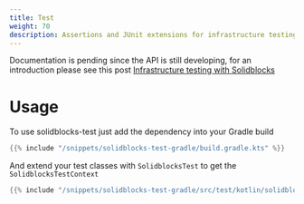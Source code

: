```yaml
---
title: Test
weight: 70
description: Assertions and JUnit extensions for infrastructure testing 
---
```


Documentation is pending since the API is still developing, for an introduction please see this post [Infrastructure testing with Solidblocks](https://pelle.io/posts/solidblocks-test/)

# Usage

To use solidblocks-test just add the dependency into your Gradle build

```groovy
{{% include "/snippets/solidblocks-test-gradle/build.gradle.kts" %}}
```

And extend your test classes with `SolidblocksTest` to get the `SolidblocksTestContext`

```kotlin
{{% include "/snippets/solidblocks-test-gradle/src/test/kotlin/solidblocks/test/gradle/CommandTest.kt" %}}
```